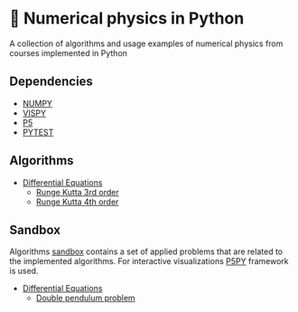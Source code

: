 # :snake: Numerical physics in Python

A collection of algorithms and usage examples of numerical physics from courses implemented in Python

## Dependencies

* [NUMPY](https://github.com/numpy/numpy)
* [VISPY](https://github.com/vispy/vispy)
* [P5](https://github.com/p5py/p5)
* [PYTEST](https://github.com/pytest-dev/pytest)

## Algorithms

* [Differential Equations](algorithms/diffeq)
    * [Runge Kutta 3rd order](algorithms/diffeq/rk3/algo.py)
    * [Runge Kutta 4th order](algorithms/diffeq/rk4/algo.py)

## Sandbox

Algorithms [sandbox](./sandbox) contains a set of applied problems that are related to the implemented algorithms. For interactive visualizations [P5PY](https://github.com/p5py/p5) framework is used.

* [Differential Equations](sandbox/diffeq)
    * [Double pendulum problem](sandbox/diffeq/double_pendulum.py)

